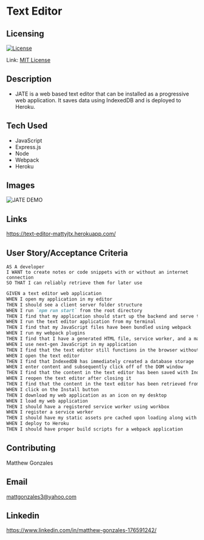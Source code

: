 # Text Editor





## Licensing

[![License](https://img.shields.io/badge/license-MIT-green)](./LICENSE)

Link: [MIT License](https://opensource.org/licenses/MIT)

## Description

- JATE is a web based text editor that can be installed as a progressive web application. It saves data using IndexedDB and is deployed to Heroku.
     
## Tech Used


- JavaScript
- Express.js
- Node
- Webpack
- Heroku

## Images
![JATE DEMO](./assets/images/jate-wk-19.gif)

## Links

https://text-editor-mattyjtx.herokuapp.com/

## User Story/Acceptance Criteria
```
AS A developer
I WANT to create notes or code snippets with or without an internet connection
SO THAT I can reliably retrieve them for later use
```

```md
GIVEN a text editor web application
WHEN I open my application in my editor
THEN I should see a client server folder structure
WHEN I run `npm run start` from the root directory
THEN I find that my application should start up the backend and serve the client
WHEN I run the text editor application from my terminal
THEN I find that my JavaScript files have been bundled using webpack
WHEN I run my webpack plugins
THEN I find that I have a generated HTML file, service worker, and a manifest file
WHEN I use next-gen JavaScript in my application
THEN I find that the text editor still functions in the browser without errors
WHEN I open the text editor
THEN I find that IndexedDB has immediately created a database storage
WHEN I enter content and subsequently click off of the DOM window
THEN I find that the content in the text editor has been saved with IndexedDB
WHEN I reopen the text editor after closing it
THEN I find that the content in the text editor has been retrieved from our IndexedDB
WHEN I click on the Install button
THEN I download my web application as an icon on my desktop
WHEN I load my web application
THEN I should have a registered service worker using workbox
WHEN I register a service worker
THEN I should have my static assets pre cached upon loading along with subsequent pages and static assets
WHEN I deploy to Heroku
THEN I should have proper build scripts for a webpack application
```



## Contributing

Matthew Gonzales


## Email

mattgonzales3@yahoo.com

## Linkedin

https://www.linkedin.com/in/matthew-gonzales-176591242/